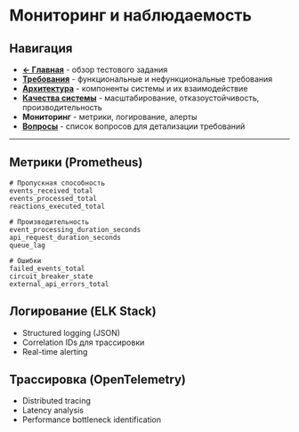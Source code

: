 # Мониторинг и наблюдаемость

## Навигация

- **[← Главная](README.md)** - обзор тестового задания
- **[Требования](REQUIREMENTS.md)** - функциональные и нефункциональные требования
- **[Архитектура](ARCHITECTURE.md)** - компоненты системы и их взаимодействие  
- **[Качества системы](SQA.md)** - масштабирование, отказоустойчивость, производительность
- **Мониторинг** - метрики, логирование, алерты
- **[Вопросы](QUESTIONS.md)** - список вопросов для детализации требований

---

## Метрики (Prometheus)
```
# Пропускная способность
events_received_total
events_processed_total
reactions_executed_total

# Производительность
event_processing_duration_seconds
api_request_duration_seconds
queue_lag

# Ошибки
failed_events_total
circuit_breaker_state
external_api_errors_total
```

## Логирование (ELK Stack)
- Structured logging (JSON)
- Correlation IDs для трассировки
- Real-time alerting

## Трассировка (OpenTelemetry)
- Distributed tracing
- Latency analysis
- Performance bottleneck identification
